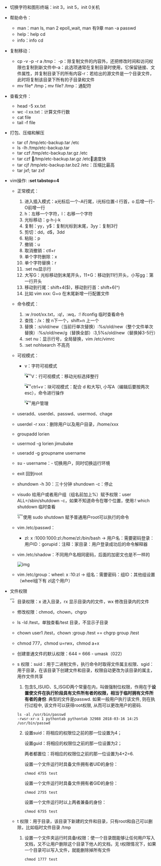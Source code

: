 - 切换字符和图形终端：init 3，init 5，init 0关机

- 帮助命令：

  - man：man ls, man 2 epoll_wait, man 有9章 man -a passwd
  - help：help cd
  - info：info cd

- 复制移动：

  - cp -v -p -r a /tmp：
    -p：除复制文件的内容外，还把修改时间和访问权限也复制到新文件中​-a：此选项通常在复制目录时使用，它保留链接、文件属性，并复制目录下的所有内容​-r：若给出的源文件是一个目录文件，此时将复制该目录下所有的子目录和文件​​
  - mv file* /tmp；mv file? /tmp：通配符

- 查看文件：

  - head -5 xx.txt
  - wc -l xx.txt：计算文件行数
  - cat file
  - tail -f file

- 打包、压缩和解压

  - tar cf /tmp/etc-backup.tar /etc
  - ls -lh /tmp/etc-backup.tar
  - tar czf /tmp/etc-backup.tar.gz /etc
  - tar czf /tmp/etc-backup.tar.gz /etc：速度快
  - tar cjf /tmp/etc-backup.tar.bz2 /etc：压缩比最高
  - tar jxf; tar zxf

- vim操作:  **:set tabstop=4**

  - 正常模式：

    1. 进入插入模式：a光标后一个-A行尾，i光标位置-I 行首，o 后增一行-O前增一行
    2. h：左移一个字符，l：右移一个字符
    3. 光标移动：g-h-j-k
    4. 复制：yy，y$：复制光标到末尾，3yy：复制3行
    5. 剪切：dd，d$，3dd
    6. 粘贴：p
    7. 撤销：u
    8. 取消撤销：ctl+r
    9. 单个字符删除：x
    10. 单个字符替换：r
    11. :set nu显示行
    12. 大写G：光标移动到末尾开头，11+G：移动到11行开头，小写gg：第一行开头
    13. 移动到行尾：shift+4($)，移动到行首：shift+6(^)
    14. 比如 vim xxx: G+o 在末尾新增一行配置文件

  - 命令模式：

    1. :w /root/xx.txt，:q!，:wq，:! ifconfig 临时查看命令
    2. 查找：/x：按 n下一个，shift+n 上一个
    3. 替换：:s/old/new（当前行单次替换）:%s/old/new（整个文件单次替换）:%s/old/new/g（替换全部）:3,5%s/old/new（替换掉3-5行）
    4. :set nu：显示行号，全局替换，vim /etc/vimrc
    5. :set nohlsearch 不高亮

  - 可视模式：

    - v：字符可视模式

      <img src="https://img.mubu.com/document_image/26bdbb4e-7b82-4918-9e3e-1f250765f3c8-6815692.jpg" alt="img" style="zoom: 50%;" align=left />

    - V：行可视模式：移动光标选择整行

      <img src="https://img.mubu.com/document_image/eb0d33e2-fa82-439f-a6e0-b05e4092e230-6815692.jpg" alt="img" style="zoom:50%;" align=left />

    - ctrl+v：块可视模式：配合 d 和大写I, 小写A（编辑后要按两次 esc），命令进行操作

      <img src="https://img.mubu.com/document_image/56f0ed92-d594-448d-8c32-7d21cb54d8ba-6815692.jpg" alt="img" style="zoom:50%;"  align=left />

- 用户管理

  - useradd、userdel、passwd、usermod、chage

  - userdel -r xxx：删除用户以及用户目录，/home/xxx

  - groupadd lorien

  - usermod -g lorien jimubake

  - useradd -g groupname username

  - su - username：- 切换用户，同时切换运行环境

  - exit 回到root

  - shundown -h 30：三十分钟 shundown -c：停止

  - visudo 给用户或者用户组（组名前加上%）赋予权限：user ALL=/sbin/shutdown -c，如果不知道命令在哪个位置，使用:! which shutdown 临时查看

    <img src="https://img.mubu.com/document_image/6d0e2864-ada5-44f6-89e9-c295206006da-6815692.jpg" alt="img" style="zoom: 43%;" align=left />

  - 使用 sudo shutdown 赋予普通用户root可以执行的命令

  - vim /etc/passwd：

    - zl: x :1000:1000:zl:/home/zl:/bin/bash -> 用户名：需要密码登录：用户ID：gorupid：注释：家目录：用户登录成功后的命令解释器

  - vim /etc/shadow：不同用户名相同密码，后面的加密文也是不一样的

    ![img](https://img.mubu.com/document_image/b7347eb9-6ee6-4859-9129-1b77a7789aa6-6815692.jpg)

  - vim /etc/group：wheel: x :10:zl -> 组名：需要密码：组ID：其他组设置（wheel组下有 zl这个用户）

- 文件权限

  <img src="https://img.mubu.com/document_image/dbd1ae64-0393-404b-b560-56296b4c71c0-6815692.jpg" alt="img" style="zoom:33%;" align=left />

  - 目录权限：x 进入目录，rx 显示目录内的文件，wx 修改目录内的文件

  - 修改权限：chmod，chown，chgrp

  - ls -ld /test，单独查看/test 目录，不显示子目录

  - chown user1 /test，chown :group /test == chgrp group /test

  - chmod 777，chmod u=rwx，chmod a+x

  - 创建普通文件的默认权限：644 = 666 - umask（022）

  - s 权限：suid：用于二进制文件，执行命令时取得文件属主权限、sgid：用于目录，在该目录下创建文件和目录，权限自动更改为该目录的属主，用作文件共享

    1.   包含S_ISUID、S_ISGID两个常量在内，叫做强制位权限，作用在于**设置使文件在执行阶段具有文件所有者的权限，相当于临时拥有文件所有者的身份**. 典型的文件是passwd. 如果一般用户执行该文件, 则在执行过程中, 该文件可以获得root权限, 从而可以更改用户的密码.

       ```shell
       ls -al /usr/bin/passwd
       -rwsr-xr-x 1 pythontab pythontab 32988 2018-03-16 14:25 /usr/bin/passwd
       ```

    2. 设置suid：将相应的权限位之前的那一位设置为4；

       设置guid：将相应的权限位之前的那一位设置为2；

       两者都置位：将相应的权限位之前的那一位设置为4+2=6.

       设置一个文件运行时具备文件拥有者UID的身份：

       ```shell
       chmod 4755 test
       ```

       设置一个文件运行时具备文件拥有者GID的身份：

       ```shell
       chmod 2755 test
       ```

       设置一个文件运行时以上两者兼备的身份：

       ```shell
       chmod 6755 test
       ```

  - t 权限：用于目录，该目录下新建的文件和目录，只有root和自己可以删除，比如临时文件目录 /tmp

    1. 设置一个文件夹运行时具备t权限：使一个目录既能够让任何用户写入文档，又不让用户删除这个目录下他人的文档，无 t权限情况下，如果一个目录可以写入文件，就能删除掉所有文件

       ```shell
       chmod 1777 test
       ```